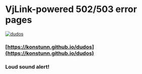 VjLink-powered 502/503 error pages
===================

[![dudos](https://pp.vk.me/c624522/v624522108/4cc74/ErVPl1O56jc.jpg)](https://konstunn.github.io/dudos)

### [https://konstunn.github.io/dudos](https://konstunn.github.io/dudos)

### Loud sound alert!
